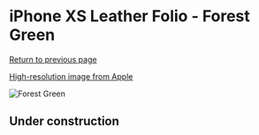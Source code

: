 # iPhone XS Leather Folio - Forest Green

[Return to previous page](/iphone_x)

[High-resolution image from Apple](https://store.storeimages.cdn-apple.com/8756/as-images.apple.com/is/MRWY2?wid=4500&hei=4500&fmt=png)

<div style="width: 512px"><img src="/almost_uncompressed/MRWY2.webp" alt="Forest Green"></div>

## Under construction
